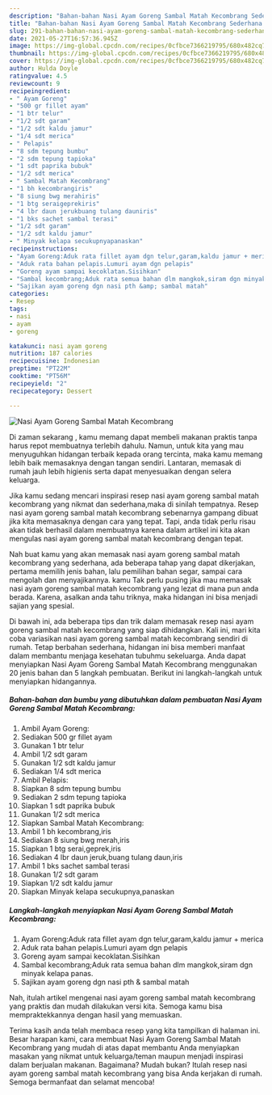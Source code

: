 ```yaml
---
description: "Bahan-bahan Nasi Ayam Goreng Sambal Matah Kecombrang Sederhana Untuk Jualan"
title: "Bahan-bahan Nasi Ayam Goreng Sambal Matah Kecombrang Sederhana Untuk Jualan"
slug: 291-bahan-bahan-nasi-ayam-goreng-sambal-matah-kecombrang-sederhana-untuk-jualan
date: 2021-05-27T16:57:36.945Z
image: https://img-global.cpcdn.com/recipes/0cfbce7366219795/680x482cq70/nasi-ayam-goreng-sambal-matah-kecombrang-foto-resep-utama.jpg
thumbnail: https://img-global.cpcdn.com/recipes/0cfbce7366219795/680x482cq70/nasi-ayam-goreng-sambal-matah-kecombrang-foto-resep-utama.jpg
cover: https://img-global.cpcdn.com/recipes/0cfbce7366219795/680x482cq70/nasi-ayam-goreng-sambal-matah-kecombrang-foto-resep-utama.jpg
author: Hulda Doyle
ratingvalue: 4.5
reviewcount: 9
recipeingredient:
- " Ayam Goreng"
- "500 gr fillet ayam"
- "1 btr telur"
- "1/2 sdt garam"
- "1/2 sdt kaldu jamur"
- "1/4 sdt merica"
- " Pelapis"
- "8 sdm tepung bumbu"
- "2 sdm tepung tapioka"
- "1 sdt paprika bubuk"
- "1/2 sdt merica"
- " Sambal Matah Kecombrang"
- "1 bh kecombrangiris"
- "8 siung bwg merahiris"
- "1 btg seraigeprekiris"
- "4 lbr daun jerukbuang tulang dauniris"
- "1 bks sachet sambal terasi"
- "1/2 sdt garam"
- "1/2 sdt kaldu jamur"
- " Minyak kelapa secukupnyapanaskan"
recipeinstructions:
- "Ayam Goreng:Aduk rata fillet ayam dgn telur,garam,kaldu jamur + merica"
- "Aduk rata bahan pelapis.Lumuri ayam dgn pelapis"
- "Goreng ayam sampai kecoklatan.Sisihkan"
- "Sambal kecombrang;Aduk rata semua bahan dlm mangkok,siram dgn minyak kelapa panas."
- "Sajikan ayam goreng dgn nasi pth &amp; sambal matah"
categories:
- Resep
tags:
- nasi
- ayam
- goreng

katakunci: nasi ayam goreng 
nutrition: 187 calories
recipecuisine: Indonesian
preptime: "PT22M"
cooktime: "PT56M"
recipeyield: "2"
recipecategory: Dessert

---
```



![Nasi Ayam Goreng Sambal Matah Kecombrang](https://img-global.cpcdn.com/recipes/0cfbce7366219795/680x482cq70/nasi-ayam-goreng-sambal-matah-kecombrang-foto-resep-utama.jpg)

Di zaman  sekarang , kamu memang dapat membeli makanan praktis tanpa harus repot membuatnya terlebih dahulu. Namun, untuk kita yang mau menyuguhkan hidangan terbaik kepada orang tercinta, maka kamu memang lebih baik memasaknya dengan tangan sendiri. Lantaran, memasak di rumah jauh lebih higienis serta dapat menyesuaikan dengan selera keluarga.

Jika kamu sedang mencari inspirasi resep nasi ayam goreng sambal matah kecombrang yang nikmat dan sederhana,maka di sinilah tempatnya. Resep nasi ayam goreng sambal matah kecombrang  sebenarnya gampang dibuat jika kita memasaknya dengan cara yang tepat. Tapi, anda tidak perlu risau akan tidak berhasil dalam membuatnya 
karena dalam artikel ini kita akan mengulas nasi ayam goreng sambal matah kecombrang dengan tepat.  



Nah buat kamu yang akan memasak nasi ayam goreng sambal matah kecombrang yang sederhana, ada beberapa tahap yang dapat dikerjakan, pertama memilih jenis bahan, lalu pemilihan bahan segar, sampai cara mengolah dan menyajikannya. kamu Tak perlu pusing jika mau memasak nasi ayam goreng sambal matah kecombrang yang lezat di mana pun anda berada. Karena, asalkan anda  tahu triknya, maka hidangan ini bisa menjadi sajian yang spesial.

Di bawah ini, ada beberapa tips dan trik dalam memasak resep nasi ayam goreng sambal matah kecombrang yang siap dihidangkan. Kali ini, mari kita coba variasikan nasi ayam goreng sambal matah kecombrang sendiri di rumah. Tetap berbahan sederhana, hidangan ini bisa memberi manfaat dalam membantu menjaga kesehatan tubuhmu sekeluarga. Anda dapat menyiapkan Nasi Ayam Goreng Sambal Matah Kecombrang menggunakan 20 jenis bahan dan 5 langkah pembuatan. Berikut ini langkah-langkah untuk menyiapkan hidangannya.

<!--inarticleads1-->

##### Bahan-bahan dan bumbu yang dibutuhkan dalam pembuatan Nasi Ayam Goreng Sambal Matah Kecombrang:

1. Ambil  Ayam Goreng:
1. Sediakan 500 gr fillet ayam
1. Gunakan 1 btr telur
1. Ambil 1/2 sdt garam
1. Gunakan 1/2 sdt kaldu jamur
1. Sediakan 1/4 sdt merica
1. Ambil  Pelapis:
1. Siapkan 8 sdm tepung bumbu
1. Sediakan 2 sdm tepung tapioka
1. Siapkan 1 sdt paprika bubuk
1. Gunakan 1/2 sdt merica
1. Siapkan  Sambal Matah Kecombrang:
1. Ambil 1 bh kecombrang,iris
1. Sediakan 8 siung bwg merah,iris
1. Siapkan 1 btg serai,geprek,iris
1. Sediakan 4 lbr daun jeruk,buang tulang daun,iris
1. Ambil 1 bks sachet sambal terasi
1. Gunakan 1/2 sdt garam
1. Siapkan 1/2 sdt kaldu jamur
1. Siapkan  Minyak kelapa secukupnya,panaskan




<!--inarticleads2-->

##### Langkah-langkah menyiapkan Nasi Ayam Goreng Sambal Matah Kecombrang:

1. Ayam Goreng:Aduk rata fillet ayam dgn telur,garam,kaldu jamur + merica
1. Aduk rata bahan pelapis.Lumuri ayam dgn pelapis
1. Goreng ayam sampai kecoklatan.Sisihkan
1. Sambal kecombrang;Aduk rata semua bahan dlm mangkok,siram dgn minyak kelapa panas.
1. Sajikan ayam goreng dgn nasi pth &amp; sambal matah




Nah, itulah artikel mengenai  nasi ayam goreng sambal matah kecombrang  yang praktis dan mudah dilakukan versi kita. Semoga kamu bisa mempraktekkannya dengan hasil yang memuaskan. 

Terima kasih anda telah membaca resep yang kita tampilkan di halaman ini. Besar harapan kami, cara membuat  Nasi Ayam Goreng Sambal Matah Kecombrang yang mudah di atas dapat membantu Anda menyiapkan masakan yang nikmat untuk keluarga/teman maupun menjadi inspirasi dalam berjualan makanan. Bagaimana? Mudah bukan? Itulah resep nasi ayam goreng sambal matah kecombrang yang bisa Anda kerjakan di rumah. Semoga bermanfaat dan selamat mencoba!

